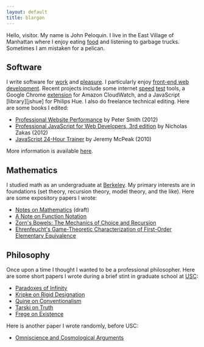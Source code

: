 ```yaml
---
layout: default
title: blargon
---
```


Hello, visitor. My name is John Peloquin. I live in the East Village of Manhattan where I enjoy eating [food][nyc] and listening to garbage trucks. Sometimes I am mistaken for a pelican.

## Software

I write software for [work][spreemo] and [pleasure][github]. I particularly enjoy [front-end web development][undefined.js]. Recent projects include some internet [speed][speedy] [test][quicky] tools, a Google Chrome [extension][cloudwatcher] for Amazon CloudWatch, and a JavaScript [library][jshue] for Philips Hue. I also do freelance technical editing. Here are some books I edited:

- [Professional Website Performance][books.properf] by Peter Smith (2012)
- [Professional JavaScript for Web Developers, 3rd edition][books.projs] by Nicholas Zakas (2012)
- [JavaScript 24-Hour Trainer][books.js24hr] by Jeremy McPeak (2010)

More information is available [here][linkedin].

## Mathematics

I studied math as an undergraduate at [Berkeley][ucb]. My primary interests are in foundations (set theory, recursion theory, model theory, and the like). Here are some expository papers I wrote:

- [Notes on Mathematics][math.notes] (draft)
- [A Note on Function Notation][math.functions]
- [Zorn's Bowels: The Mechanics of Choice and Recursion][math.zorn]
- [Ehrenfeucht's Game-Theoretic Characterization of First-Order Elementary Equivalence][math.ehrenfeucht]

## Philosophy

Once upon a time I thought I wanted to be a professional philosopher. Here are some short papers I wrote during a brief stint in graduate school at [USC][usc]:

- [Paradoxes of Infinity][phil.infinite]
- [Kripke on Rigid Designation][phil.kripke]
- [Quine on Conventionalism][phil.quine]
- [Tarski on Truth][phil.tarski]
- [Frege on Existence][phil.frege]

Here is another paper I wrote randomly, before USC:

- [Omniscience and Cosmological Arguments][phil.omniscience]

[spreemo]: http://spreemo.com/
[github]: http://github.com/blargoner
[linkedin]: http://linkedin.com/in/jpeloquin
[ucb]: http://math.berkeley.edu/
[usc]: http://dornsife.usc.edu/phil/

[nyc]: nyc.html

[undefined.js]: http://undefinedjs.org/
[speedy]: http://github.com/blargoner/speedy
[quicky]: http://github.com/blargoner/quicky
[cloudwatcher]: http://github.com/blargoner/cloudwatcher
[library]: http://github.com/blargoner/jshue

[books.properf]: http://www.wiley.com/WileyCDA/WileyTitle/productCd-1118487524.html
[books.projs]: http://www.wiley.com/WileyCDA/WileyTitle/productCd-1118026691.html
[books.js24hr]: http://www.wiley.com/WileyCDA/WileyTitle/productCd-0470647833.html

[math.notes]: papers/math/notes.pdf
[math.functions]: papers/math/functions.pdf
[math.zorn]: papers/math/zorn.pdf
[math.ehrenfeucht]: papers/math/ehrenfeucht.pdf

[phil.infinite]: papers/phil/infinite.pdf
[phil.kripke]: papers/phil/kripke_designation.pdf
[phil.quine]: papers/phil/quine_conventionalism.pdf
[phil.tarski]: papers/phil/tarski_truth.pdf
[phil.frege]: papers/phil/frege_existence.pdf
[phil.omniscience]: papers/phil/omniscience.pdf
